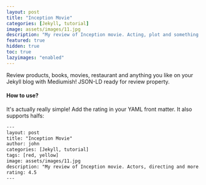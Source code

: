 ```yaml
---
layout: post
title: "Inception Movie"
categories: [Jekyll, tutorial]
image: assets/images/11.jpg
description: "My review of Inception movie. Acting, plot and something else in this short description."
featured: true
hidden: true
toc: true
lazyimages: "enabled"
---
```


Review products, books, movies, restaurant and anything you like on your Jekyll blog with Mediumish! JSON-LD ready for review property.

#### How to use?

It's actually really simple! Add the rating in your YAML front matter. It also supports halfs:

```html
---
layout: post
title: "Inception Movie"
author: john
categories: [Jekyll, tutorial]
tags: [red, yellow]
image: assets/images/11.jpg
description: "My review of Inception movie. Actors, directing and more."
rating: 4.5
---
```
